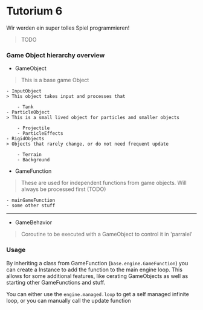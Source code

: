 # Tutorium 6

Wir werden ein super tolles Spiel programmieren!
> TODO

### Game Object hierarchy overview

- GameObject
> This is a base game Object

    - InputObject
    > This object takes input and processes that

        - Tank
    - ParticleObject
    > This is a small lived object for particles and smaller objects

        - Projectile
        - ParticleEffects
    - RigidObjects
    > Objects that rarely change, or do not need frequent update

        - Terrain
        - Background

- GameFunction
> These are used for independent functions from game objects.
> Will always be processed first (TODO)

    - mainGameFunction
    - some other stuff

---

- GameBehavior
> Coroutine to be executed with a GameObject to control it in 'parralel'


### Usage
By inheriting a class from GameFunction (`base.engine.GameFunction`) you can
create a Instance to add the function to the main engine loop. This allows
for some additional features, like cerating GameObjects as well as starting
other GameFunctions and stuff.

You can either use the `engine.managed.loop` to get a self managed infinite
loop, or you can manually call the update function
